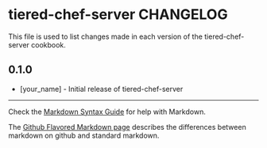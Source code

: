 tiered-chef-server CHANGELOG
============================

This file is used to list changes made in each version of the tiered-chef-server cookbook.

0.1.0
-----
- [your_name] - Initial release of tiered-chef-server

- - -
Check the [Markdown Syntax Guide](http://daringfireball.net/projects/markdown/syntax) for help with Markdown.

The [Github Flavored Markdown page](http://github.github.com/github-flavored-markdown/) describes the differences between markdown on github and standard markdown.
